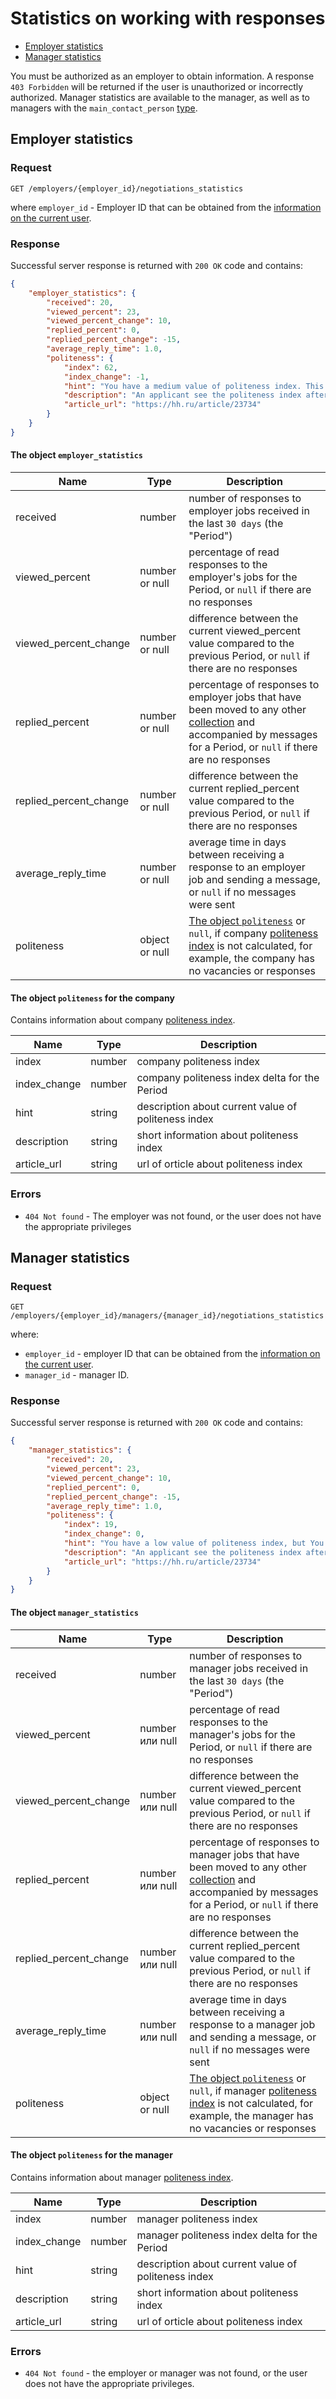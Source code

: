 # Statistics on working with responses

* [Employer statistics](#employer-stats)
* [Manager statistics](#manager-stats)

You must be authorized as an employer to obtain information.
A response `403 Forbidden` will be returned if the user is unauthorized or incorrectly authorized.
Manager statistics are available to the manager, as well as to managers with the `main_contact_person` [type](employer_managers.md#dict).

<a name="employer-stats"></a>
## Employer statistics

### Request

```
GET /employers/{employer_id}/negotiations_statistics
```

where `employer_id` - Employer ID that can be obtained from the [information on the current user](https://api.hh.ru/openapi/en/redoc#tag/Employer-info/operation/get-current-user-info).


### Response

Successful server response is returned with `200 OK` code and contains:

```json
{
    "employer_statistics": {
        "received": 20,
        "viewed_percent": 23,
        "viewed_percent_change": 10,
        "replied_percent": 0,
        "replied_percent_change": -15,
        "average_reply_time": 1.0,
        "politeness": {
            "index": 62,
            "index_change": -1,
            "hint": "You have a medium value of politeness index. This is good, but you can increase it.",
            "description": "An applicant see the politeness index after he has been responded to a vacancy. The companies with low politeness index lose the applicants trust and may miss suitable candidates.",
            "article_url": "https://hh.ru/article/23734"
        }
    }
}
```

<a name="employer_statistics_field"></a>
#### The object `employer_statistics`

Name | Type | Description
--- | --- | --------
received | number | number of responses to employer jobs received in the last `30 days` (the "Period")
viewed_percent | number or null | percentage of read responses to the employer's jobs for the Period, or `null` if there are no responses
viewed_percent_change | number or null | difference between the current viewed_percent value compared to the previous Period, or `null` if there are no responses
replied_percent | number or null | percentage of responses to employer jobs that have been moved to any other [collection](employer_negotiations.md#term-collection) and accompanied by messages for a Period, or `null` if there are no responses 
replied_percent_change | number or null | difference between the current replied_percent value compared to the previous Period, or `null` if there are no responses
average_reply_time | number or null | average time in days between receiving a response to an employer job and sending a message, or `null` if no messages were sent
politeness | object or null | [The object `politeness`](#employer_politeness_field) or `null`, if company [politeness index](https://hh.ru/article/23734)  is not calculated, for example,  the company has no vacancies or responses

<a name="employer_politeness_field"></a>
#### The object `politeness` for the company

Contains information about company [politeness index](https://hh.ru/article/23734).

Name | Type | Description
-----|-----|----------
index | number | company politeness index 
index_change | number | company politeness index delta for the Period
hint | string | description about current value of politeness index
description | string | short information about politeness index 
article_url | string | url of orticle about politeness index 

### Errors

* `404 Not found` - The employer was not found, or the user does not have the appropriate privileges

<a name="manager-stats"></a>
## Manager statistics

### Request

```
GET /employers/{employer_id}/managers/{manager_id}/negotiations_statistics
```

where:
* `employer_id` - employer ID that can be obtained from
  the [information on the current user](https://api.hh.ru/openapi/en/redoc#tag/Employer-info/operation/get-current-user-info).
* `manager_id` - manager ID.

### Response

Successful server response is returned with `200 OK` code and contains:

```json
{
    "manager_statistics": {
        "received": 20,
        "viewed_percent": 23,
        "viewed_percent_change": 10,
        "replied_percent": 0,
        "replied_percent_change": -15,
        "average_reply_time": 1.0,
        "politeness": {
            "index": 19,
            "index_change": 0,
            "hint": "You have a low value of politeness index, but You can increase it",
            "description": "An applicant see the politeness index after he has been responded to a vacancy. The companies with low politeness index lose the applicants trust and may miss suitable candidates.",
            "article_url": "https://hh.ru/article/23734"
        }
    }
}
```

<a name="manager_statistics_field"></a>
#### The object `manager_statistics`

Name | Type | Description
--- | --- | --------
received | number | number of responses to manager jobs received in the last `30 days` (the "Period")
viewed_percent | number или null | percentage of read responses to the manager's jobs for the Period, or `null` if there are no responses
viewed_percent_change | number или null | difference between the current viewed_percent value compared to the previous Period, or `null` if there are no responses
replied_percent | number или null | percentage of responses to manager jobs that have been moved to any other [collection](employer_negotiations.md#term-collection) and accompanied by messages for a Period, or `null` if there are no responses 
replied_percent_change | number или null | difference between the current replied_percent value compared to the previous Period, or `null` if there are no responses
average_reply_time | number или null | average time in days between receiving a response to a manager job and sending a message, or `null` if no messages were sent
politeness | object or null | [The object `politeness`](#manager_politeness_field) or `null`, if manager [politeness index](https://hh.ru/article/23734)  is not calculated, for example, the manager has no vacancies or responses

<a name="manager_politeness_field"></a>
#### The object `politeness` for the manager

Contains information about manager [politeness index](https://hh.ru/article/23734). 

Name | Type | Description
-----|-----|----------
index | number | manager politeness index 
index_change | number | manager politeness index delta for the Period
hint | string | description about current value of politeness index
description | string | short information about politeness index 
article_url | string | url of orticle about politeness index 

### Errors

* `404 Not found` - the employer or manager was not found, or the user does not have the appropriate privileges.
